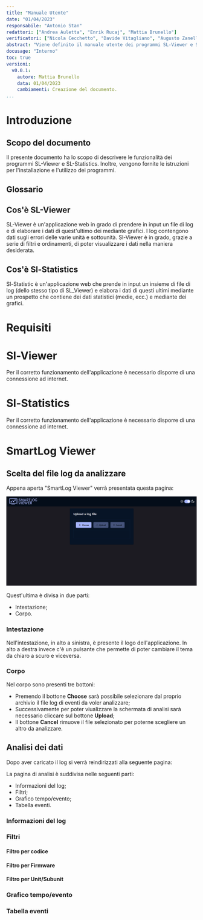 ```yaml
---
title: "Manuale Utente"
date: "01/04/2023"
responsabile: "Antonio Stan"
redattori: ["Andrea Auletta", "Enrik Rucaj", "Mattia Brunello"]
verificatori: ["Nicola Cecchetto", "Davide Vitagliano", "Augusto Zanellato"]
abstract: "Viene definito il manuale utente dei programmi SL-Viewer e SL-Statistics."
docusage: "Interno"
toc: true
versioni:
  v0.0.1:
    autore: Mattia Brunello
    data: 01/04/2023
    cambiamenti: Creazione del documento.
...
```


# Introduzione

## Scopo del documento

Il presente documento ha lo scopo di descrivere le funzionalità dei programmi SL-Viewer e SL-Statistics. Inoltre, vengono fornite le istruzioni per l'installazione e l'utilizzo dei programmi.

## Glossario

## Cos'è SL-Viewer

SL-Viewer è un'applicazione web in grado di prendere in input un file di log e di elaborare i dati di quest'ultimo dei mediante grafici.
I log contengono dati sugli errori delle varie unità e sottounità.
Sl-Viewer è in grado, grazie a serie di filtri e ordinamenti, di poter visualizzare i dati nella maniera desiderata.  

## Cos'è Sl-Statistics

Sl-Statistic è un'applicazione web che prende in input un insieme di file di log (dello stesso tipo di SL_Viewer) e elabora i dati di questi ultimi mediante un prospetto che contiene dei dati statistici (medie, ecc.) e mediante dei grafici.

# Requisiti

# Sl-Viewer

Per il corretto funzionamento dell'applicazione è necessario disporre di una connessione ad internet.
<!-- L'applicazione è stata testata sui seguenti browser: -->

# Sl-Statistics

Per il corretto funzionamento dell'applicazione è necessario disporre di una connessione ad internet.
<!-- L'applicazione è stata testata sui seguenti browser: -->

# SmartLog Viewer

## Scelta del file log da analizzare

Appena aperta "SmartLog Viewer" verrà presentata questa pagina:

![prima schermata: inserimento log](./imgManuale/foto1.png "")

Quest'ultima è divisa in due parti:

* Intestazione;
* Corpo.

### Intestazione

Nell'intestazione, in alto a sinistra, è presente il logo dell'applicazione.
In alto a destra invece c'è un pulsante che permette di poter cambiare il tema da chiaro a scuro e viceversa.

### Corpo

Nel corpo sono presenti tre bottoni:

* Premendo il bottone **Choose** sarà possibile selezionare dal proprio archivio il file log di eventi da voler analizzare;
* Successivamente per poter viualizzare la schermata di analisi sarà necessario cliccare sul bottone **Upload**;
* Il bottone **Cancel** rimuove il file selezionato per poterne scegliere un altro da analizzare.

## Analisi dei dati

Dopo aver caricato il log si verrà reindirizzati alla seguente pagina:

<!-- Inserire immagine finale di SmartLog Viewer -->

La pagina di analisi è suddivisa nelle seguenti parti:

* Informazioni del log;
* Filtri;
* Grafico tempo/evento;
* Tabella eventi.

### Informazioni del log

### Filtri

#### Filtro per codice

#### Filtro per Firmware

#### Filtro per Unit/Subunit

### Grafico tempo/evento

### Tabella eventi
